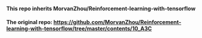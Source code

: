 #### This repo inherits MorvanZhou/Reinforcement-learning-with-tensorflow
#### The original repo: https://github.com/MorvanZhou/Reinforcement-learning-with-tensorflow/tree/master/contents/10_A3C
